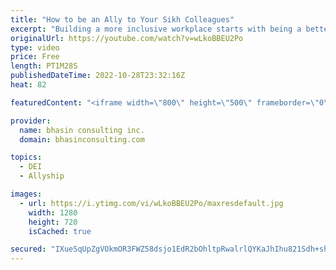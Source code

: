 ```yaml
---
title: "How to be an Ally to Your Sikh Colleagues"
excerpt: "Building a more inclusive workplace starts with being a better ally to all cultural backgrounds, including different faiths and religions. In this video, DEI expert Ritu Bhasin breaks down practical strategies you can use to be a better ally to your Sikh colleagues.   - - - - -   bhasin consulting inc."
originalUrl: https://youtube.com/watch?v=wLkoBBEU2Po
type: video
price: Free
length: PT1M28S
publishedDateTime: 2022-10-28T23:32:16Z
heat: 82

featuredContent: "<iframe width=\"800\" height=\"500\" frameborder=\"0\" src=\"https://www.youtube.com/embed/wLkoBBEU2Po\" allow=\"accelerometer; autoplay; encrypted-media; gyroscope; picture-in-picture\" allowfullscreen></iframe>"

provider:
  name: bhasin consulting inc.
  domain: bhasinconsulting.com

topics:
  - DEI
  - Allyship

images:
  - url: https://i.ytimg.com/vi/wLkoBBEU2Po/maxresdefault.jpg
    width: 1280
    height: 720
    isCached: true

secured: "IXueSqUpZgVOkmOR3FWZ58dsjo1EdR2bOhltpRwalrlQYKaJhIhu821Sdh+shV8RqA4mxjBlYFP1jDYa3Uh9F6+2ZenRiyeBWy0/v+ki5Nm/Ga7cVZ/U3Hsa/q291fNxqCuXzmvSl0b0iokivs32o32GBEc4iD7Jx1jHCJX98pUCabkvP+riaud7cagRxqKh73QuIj0s81i2oIxFkERx0x/snRsJq6+aiA6X2Qo12jUB3QyIG3b0E8m2FRslCo8f6p+Sz+PsXYxEo3D1iiIyID0Ei/mKBed/b/nJLtlw8D6+ZrHdZeO8XCsyWurlOHxsoSLsXvrPUjgfxQ/H+OiPH7+gwVkkUm31eS36PA8+C0C7vIqH2FvKJyLl+pW9PihK7haDC1gdyQnkfmY8jy8w/A==;TQ2Qrd/YqTApcL372kQKPA=="
---
```


